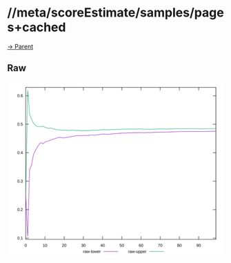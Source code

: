 
# //meta/scoreEstimate/samples/pages+cached

[→ Parent](../..)


## Raw

![PLOT: raw-values](./raw/values.svg)